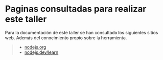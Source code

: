 # Paginas consultadas para realizar este taller

Para la documentación de este taller se han consultado los siguientes sitios web.
Además del conocimiento propio sobre la herramienta.

> * [nodejs.org](https://nodejs.org)</br>
> * [nodejs.dev/learn](https://nodejs.dev/learn)</br>

